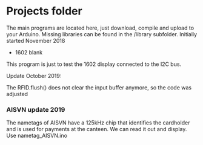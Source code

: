 # Projects folder

The main programs are located here, just download, compile and upload to your Arduino. Missing libraries can be found in the /library subfolder. Initially started November 2018

* 1602 blank

This program is just to test the 1602 display connected to the I2C bus.

Update October 2019:

The RFID.flush() does not clear the input buffer anymore, so the code was adjusted

### AISVN update 2019

The nametags of AISVN have a 125kHz chip that identifies the cardholder and is used for payments at the canteen. We can read it out and display. Use nametag_AISVN.ino

